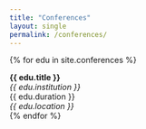 ```yaml
---
title: "Conferences"
layout: single
permalink: /conferences/
---
```


{% for edu in site.conferences %}

<div class="education-entry">
  <div class="education-header">
    <div class="education-left">
      <strong>{{ edu.title }}</strong><br />
      <em>{{ edu.institution }}</em>
    </div>
    <div class="education-right">
      {{ edu.duration }}<br />
      <em>{{ edu.location }}</em>
    </div>
  </div>
</div>
{% endfor %}
